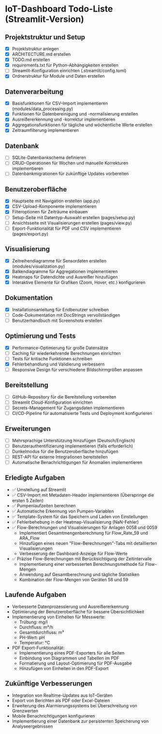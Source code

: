 # IoT-Dashboard Todo-Liste (Streamlit-Version)

## Projektstruktur und Setup

- [x] Projektstruktur anlegen
- [x] ARCHITECTURE.md erstellen
- [x] TODO.md erstellen
- [x] requirements.txt für Python-Abhängigkeiten erstellen
- [ ] Streamlit-Konfiguration einrichten (.streamlit/config.toml)
- [x] Ordnerstruktur für Module und Daten erstellen

## Datenverarbeitung

- [x] Basisfunktionen für CSV-Import implementieren (modules/data_processing.py)
- [x] Funktionen für Datenbereinigung und -normalisierung erstellen
- [x] Ausreißererkennung und -korrektur implementieren
- [x] Aggregationsfunktionen für tägliche und wöchentliche Werte erstellen
- [x] Zeitraumfilterung implementieren

## Datenbank

- [ ] SQLite-Datenbankschema definieren
- [ ] CRUD-Operationen für Wochen und manuelle Korrekturen implementieren
- [ ] Datenbankmigrationen für zukünftige Updates vorbereiten

## Benutzeroberfläche

- [x] Hauptseite mit Navigation erstellen (app.py)
- [x] CSV-Upload-Komponente implementieren
- [x] Filteroptionen für Zeiträume einbauen
- [ ] Setup-Seite mit Datentyp-Auswahl erstellen (pages/setup.py)
- [ ] Ansichtsseite mit Visualisierungen erstellen (pages/view.py)
- [ ] Export-Funktionalität für PDF und CSV implementieren (pages/export.py)

## Visualisierung

- [x] Zeitreihendiagramme für Sensordaten erstellen (modules/visualization.py)
- [x] Balkendiagramme für Aggregationen implementieren
- [x] Heatmaps für Datendichte und Ausreißer hinzufügen
- [x] Interaktive Elemente für Grafiken (Zoom, Hover, etc.) konfigurieren

## Dokumentation

- [x] Installationsanleitung für Endbenutzer schreiben
- [ ] Code-Dokumentation mit DocStrings vervollständigen
- [ ] Benutzerhandbuch mit Screenshots erstellen

## Optimierung und Tests

- [x] Performance-Optimierung für große Datensätze
- [ ] Caching für wiederkehrende Berechnungen einrichten
- [ ] Tests für kritische Funktionen schreiben
- [x] Fehlerbehandlung und Validierung verbessern
- [ ] Responsive Design für verschiedene Bildschirmgrößen anpassen

## Bereitstellung

- [ ] GitHub-Repository für die Bereitstellung vorbereiten
- [ ] Streamlit Cloud-Konfiguration einrichten
- [ ] Secrets-Management für Zugangsdaten implementieren
- [ ] CI/CD-Pipeline für automatisierte Tests und Deployment konfigurieren

## Erweiterungen

- [ ] Mehrsprachige Unterstützung hinzufügen (Deutsch/Englisch)
- [ ] Benutzerauthentifizierung implementieren (falls erforderlich)
- [ ] Dunkelmodus für die Benutzeroberfläche hinzufügen
- [ ] REST-API für externe Integrationen bereitstellen
- [ ] Automatische Benachrichtigungen für Anomalien implementieren

## Erledigte Aufgaben
- ✅ Umstellung auf Streamlit
- ✅ CSV-Import mit Metadaten-Header implementieren (Überspringe die ersten 5 Zeilen)
- ✅ Pumpenlaufzeiten berechnen
- ✅ Automatische Erkennung von Pumpen-Variablen
- ✅ Template-System für das Speichern und Laden von Einstellungen
- ✅ Fehlerbehebung in der Heatmap-Visualisierung (NaN-Fehler)
- ✅ Flow-Berechnungen und Visualisierungen für Anlagen 0058 und 0059
  - Implementiert Gesamtmengenberechnung für Flow_Rate_59 und ARA_Flow
  - Hinzufügen eines neuen "Flow-Berechnungen"-Tabs mit detaillierten Visualisierungen
  - Verbesserung der Dashboard-Anzeige für Flow-Werte
- ✅ Präzise Flow-Berechnungen mit Berücksichtigung der Zeitintervalle
  - Implementierung einer verbesserten Berechnungsmethode für Flow-Mengen
  - Anwendung auf Gesamtberechnung und tägliche Statistiken
  - Kombination der Flow-Mengen von Geräten 58 und 59

## Laufende Aufgaben
- Verbesserte Datenprozessierung und Ausreißererkennung
- Optimierung der Benutzeroberfläche für bessere Übersichtlichkeit
- Implementierung von Einheiten für Messwerte:
  - Trübung: mg/l
  - Durchfluss: m³/h
  - Gesamtdurchfluss: m³
  - PH-Wert: pH
  - Temperatur: °C
- PDF Export-Funktionalität:
  - Implementierung eines PDF-Exporters für alle Seiten
  - Einbindung von Diagrammen und Tabellen im PDF
  - Formatierung und Layout-Optimierung für PDF-Ausgabe
  - Hinzufügen von Einheiten in den PDF-Export

## Zukünftige Verbesserungen
- Integration von Realtime-Updates aus IoT-Geräten
- Export von Berichten als PDF oder Excel-Dateien
- Erweiterung des Alarmierungssystems bei Überschreitung von Grenzwerten
- Mobile Benachrichtigungen konfigurieren
- Implementierung einer Datenbank zur persistenten Speicherung von Analyseergebnissen 